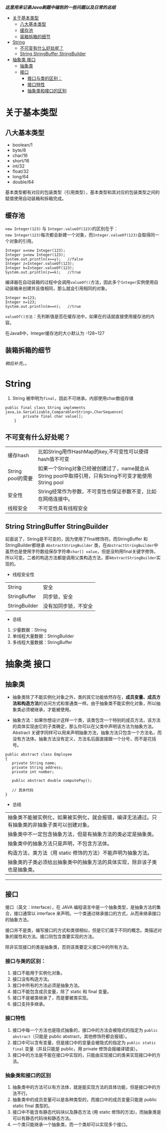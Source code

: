 ***这里用来记录Java刷题中碰到的一些问题以及日常的总结***
<!-- TOC -->

- [关于基本类型](#关于基本类型)
    - [八大基本类型](#八大基本类型)
    - [缓存池](#缓存池)
    - [装箱拆箱的细节](#装箱拆箱的细节)
- [String](#string)
    - [不可变有什么好处呢？](#不可变有什么好处呢)
    - [String StringBuffer StringBuilder](#string-stringbuffer-stringbuilder)
- [抽象类 接口](#抽象类-接口)
    - [抽象类](#抽象类)
    - [接口](#接口)
        - [接口与类的区别：](#接口与类的区别)
        - [接口特性](#接口特性)
        - [抽象类和接口的区别](#抽象类和接口的区别)

<!-- /TOC -->

# 关于基本类型

## 八大基本类型
- boolean/1
- byte/8
- char/16
- short/16
- int/32
- float/32
- long/64
- double/64

基本类型都有对应的包装类型（引用类型），基本类型和其对应的包装类型之间的赋值使用自动装箱和拆箱完成。

## 缓存池
`new Integer(123)` 与 `Integer.valueOf(123)`的区别在于：  
`new Integer(123)`每次都会新建一个对象，而`Integer.valueOf(123)`会取得同一个对象的引用。
```
Integer x=new Integer(123);
Integer y=new Integer(123);
System.out.println(x==y);   //false
Integer z=Integer.valueOf(123);
Integer k=Integer.valueOf(123);
System.out.println(z==k);   //true
```
编译器在自动装箱的过程中会调用`valueOf()`方法，因此多个`Integer`实例使用自动装箱来创建并且值相同，那么就会引用相同的对象。
```
Integer m=123;
Integer n=123;
System.out.println(m==n);   //true
```
`valueOf()方法`：先判断值是否在缓存池中，如果在的话就直接使用缓存池的内容。

在Java8中，Integer缓存池的大小默认为 -128~127

## 装箱拆箱的细节  
*稍后补充。。*

# String  
1. String 被申明为`final`，因此不可继承。内部使用char数组存储
```
public final class String implements java,io.Serializable,Comparable<String>,CharSequence{
        private final char value[];
    }
```
## 不可变有什么好处呢？   

|     |   |
|  ----  | ----  |
| 缓存hash  | 比如String用作HashMap的key,不可变性可以使得hash值不可变 |
| String pool的需要  | 如果一个String对象已经被创建过了，name就会从String pool中取得引用，只有String不可变才能使用String pool |
| 安全性 | String经常作为参数，不可变性也保证参数不变，比如在网络连接中。 |
| 线程安全 | 不可变性具有线程安全 |


## String StringBuffer StringBuilder

前面说了，String是不可变的，因为使用了final修饰符。而StringBuffer 和StringBuilder都继承 `AbstractStringBuilder` 类，在`AbstractStringBuilder`中虽然也是使用字符数组保存字符串`char[] value`，但是没哟用final关键字修饰，所以可变。二者的构造方法都是调用父类构造方法，即`AbstractStringBuilder`实现的。

- 线程安全性  


|     |   |
|  ----  | ----  |
| String  | 安全 |
| StringBuffer  | 同步锁，安全 |   
| StringBuilder  | 没有加同步锁，不安全 |   

- 总结

1. 少量数据：String
2. 单线程大量数据：StringBuilder
3. 多线程大量数据：StringBuffer

# 抽象类 接口

## 抽象类
- 抽象类除了不能实例化对象之外，类的其它功能依然存在，**成员变量、成员方法和构造方法**的访问方式和普通类一样。由于抽象类不能实例化对象，所以抽象类必须被继承，才能被使用。

- 抽象方法：如果你想设计这样一个类，该类包含一个特别的成员方法，该方法的具体实现由它的子类确定，那么你可以在父类中声明该方法为抽象方法。Abstract 关键字同样可以用来声明抽象方法，抽象方法只包含一个方法名，而没有方法体。抽象方法没有定义，方法名后面直接跟一个分号，而不是花括号。
```
public abstract class Employee
{
   private String name;
   private String address;
   private int number;
   
   public abstract double computePay();
   
   // 其余代码
}
```
- 总结

||
|---|
|抽象类不能被实例化，如果被实例化，就会报错，编译无法通过。只有抽象类的非抽象子类可以创建对象。|
|抽象类中不一定包含抽象方法，但是有抽象方法的类必定是抽象类。|
| 抽象类中的抽象方法只是声明，不包含方法体。|
|构造方法，类方法（用 static 修饰的方法）不能声明为抽象方法。|
| 抽象类的子类必须给出抽象类中的抽象方法的具体实现，除非该子类也是抽象类。|

***
## 接口

接口（英文：Interface），在 JAVA 编程语言中是一个抽象类型，是抽象方法的集合，接口通常以 interface 来声明。一个类通过继承接口的方式，从而来继承接口的抽象方法。  

接口并不是类，编写接口的方式和类很相似，但是它们属于不同的概念。类描述对象的属性和方法。接口则包含类要实现的方法。

除非实现接口的类是抽象类，否则该类要定义接口中的所有方法。

### 接口与类的区别：

1. 接口不能用于实例化对象。
2. 接口没有构造方法。
3. 接口中所有的方法必须是抽象方法。
4. 接口不能包含成员变量，除了 static 和 final 变量。
5. 接口不是被类继承了，而是要被类实现。
6. 接口支持多继承。

### 接口特性

1. 接口中每一个方法也是隐式抽象的，接口中的方法会被隐式的指定为 `public abstract`（只能是 public abstract，其他修饰符都会报错）。
2. 接口中可以含有变量，但是接口中的变量会被隐式的指定为 `public static final` 变量（并且只能是 public，用 private 修饰会报编译错误）。
3. 接口中的方法是不能在接口中实现的，只能由实现接口的类来实现接口中的方法。

### 抽象类和接口的区别
1. 抽象类中的方法可以有方法体，就是能实现方法的具体功能，但是接口中的方法不行。
2. 抽象类中的成员变量可以是各种类型的，而接口中的成员变量只能是 public static final 类型的。
3. 接口中不能含有静态代码块以及静态方法 (用 static 修饰的方法)，而抽象类是可以有静态代码块和静态方法。
4. 一个类只能继承一个抽象类，而一个类却可以实现多个接口。